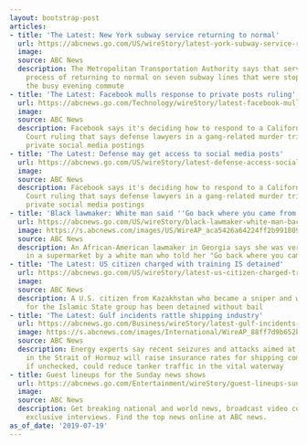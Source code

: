 ```yaml
---
layout: bootstrap-post
articles:
- title: 'The Latest: New York subway service returning to normal'
  url: https://abcnews.go.com/US/wireStory/latest-york-subway-service-returning-normal-64451824
  image: 
  source: ABC News
  description: The Metropolitan Transportation Authority says that service is in the
    process of returning to normal on seven subway lines that were stopped during
    the busy evening commute
- title: 'The Latest: Facebook mulls response to private posts ruling'
  url: https://abcnews.go.com/Technology/wireStory/latest-facebook-mulls-response-private-posts-ruling-64451822
  image: 
  source: ABC News
  description: Facebook says it's deciding how to respond to a California Supreme
    Court ruling that says defense lawyers in a gang-related murder trial can obtain
    private social media postings
- title: 'The Latest: Defense may get access to social media posts'
  url: https://abcnews.go.com/US/wireStory/latest-defense-access-social-media-posts-64451492
  image: 
  source: ABC News
  description: Facebook says it's deciding how to respond to a California Supreme
    Court ruling that says defense lawyers in a gang-related murder trial can obtain
    private social media postings
- title: 'Black lawmaker: White man said ''Go back where you came from'''
  url: https://abcnews.go.com/US/wireStory/black-lawmaker-white-man-back-64451401
  image: https://s.abcnews.com/images/US/WireAP_aca5426a64224ff2b991809f30bc20a8_16x9_992.jpg
  source: ABC News
  description: An African-American lawmaker in Georgia says she was verbally attacked
    in a supermarket by a white man who told her "Go back where you came from."
- title: 'The Latest: US citizen charged with training IS detained'
  url: https://abcnews.go.com/US/wireStory/latest-us-citizen-charged-training-detained-64451385
  image: 
  source: ABC News
  description: A U.S. citizen from Kazakhstan who became a sniper and weapons trainer
    for the Islamic State group has been detained without bail
- title: 'The Latest: Gulf incidents rattle shipping industry'
  url: https://abcnews.go.com/Business/wireStory/latest-gulf-incidents-rattle-shipping-industry-64451268
  image: https://s.abcnews.com/images/International/WireAP_88ff7d9b652b4610a5bf18e04689d1fb_16x9_992.jpg
  source: ABC News
  description: Energy experts say recent seizures and attacks aimed at oil tankers
    in the Strait of Hormuz will raise insurance rates for shipping companies and,
    if unchecked, could reduce tanker traffic in the vital waterway
- title: Guest lineups for the Sunday news shows
  url: https://abcnews.go.com/Entertainment/wireStory/guest-lineups-sunday-news-shows-64451267
  image: 
  source: ABC News
  description: Get breaking national and world news, broadcast video coverage, and
    exclusive interviews. Find the top news online at ABC news.
as_of_date: '2019-07-19'
---
```


